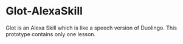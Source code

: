 # Glot-AlexaSkill
Glot is an Alexa Skill which is like a speech version of Duolingo. This prototype contains only one lesson.
